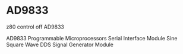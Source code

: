 # AD9833
z80 control off AD9833


AD9833 Programmable Microprocessors Serial Interface Module Sine Square Wave DDS Signal Generator Module



